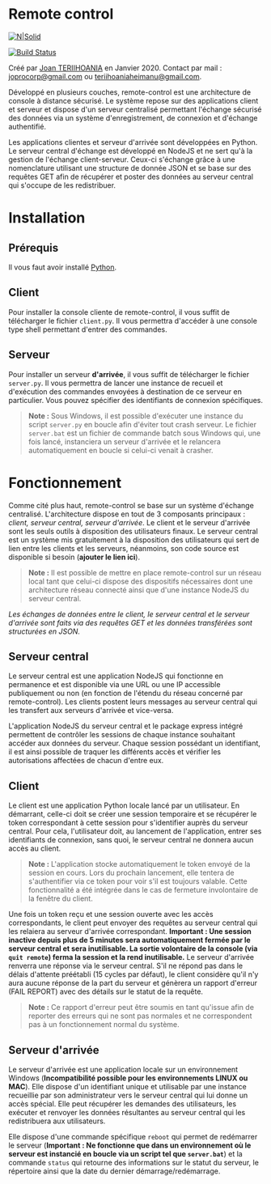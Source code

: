 # Remote control

[![N|Solid](https://img.shields.io/badge/Made%20with-Python-1f425f.svg)](https://www.python.org/)

[![Build Status](https://travis-ci.org/joan-teriihoania/remote-control.svg?branch=master)](https://travis-ci.org/joan-teriihoania/remote-control)

Créé par [Joan TERIIHOANIA](http://joan-teriihoania.fr/) en Janvier 2020. Contact par mail : joprocorp@gmail.com ou teriihoaniaheimanu@gmail.com.

Développé en plusieurs couches, remote-control est une architecture de console à distance sécurisé. Le système repose sur des applications client et serveur et dispose d'un serveur centralisé permettant l'échange sécurisé des données via un système d'enregistrement, de connexion et d'échange authentifié.

Les applications clientes et serveur d'arrivée sont développées en Python. Le serveur central d'échange est développé en NodeJS et ne sert qu'à la gestion de l'échange client-serveur. Ceux-ci s'échange grâce à une nomenclature utilisant une structure de donnée JSON et se base sur des requêtes GET afin de récupérer et poster des données au serveur central qui s'occupe de les redistribuer.

# Installation

## Prérequis
Il vous faut avoir installé [Python](https://www.python.org/).

## Client
Pour installer la console cliente de remote-control, il vous suffit de télécharger le fichier `client.py`. Il vous permettra d'accéder à une console type shell permettant d'entrer des commandes.

## Serveur
Pour installer un serveur **d'arrivée**, il vous suffit de télécharger le fichier `server.py`. Il vous permettra de lancer une instance de recueil et d'exécution des commandes envoyées à destination de ce serveur en particulier. Vous pouvez spécifier des identifiants de connexion spécifiques.

> **Note :** Sous Windows, il est possible d'exécuter une instance du script `server.py` en boucle afin d'éviter tout crash serveur. Le fichier `server.bat` est un fichier de commande batch sous Windows qui, une fois lancé, instanciera un serveur d'arrivée et le relancera automatiquement en boucle si celui-ci venait à crasher.

# Fonctionnement
Comme cité plus haut, remote-control se base sur un système d'échange centralisé. L'architecture dispose en tout de 3 composants principaux : *client, serveur central, serveur d'arrivée*. Le client et le serveur d'arrivée sont les seuls outils à disposition des utilisateurs finaux. Le serveur central est un système mis gratuitement à la disposition des utilisateurs qui sert de lien entre les clients et les serveurs, néanmoins, son code source est disponible si besoin (**ajouter le lien ici**).

> **Note :** Il est possible de mettre en place remote-control sur un réseau local tant que celui-ci dispose des dispositifs nécessaires dont une architecture réseau connecté ainsi que d'une instance NodeJS du serveur central.

*Les échanges de données entre le client, le serveur central et le serveur d'arrivée sont faits via des requêtes GET et les données transférées sont structurées en JSON.*

## Serveur central
Le serveur central est une application NodeJS qui fonctionne en permanence et est disponible via une URL ou une IP accessible publiquement ou non (en fonction de l'étendu du réseau concerné par remote-control). Les clients postent leurs messages au serveur central qui les transfert aux serveurs d'arrivée et vice-versa.

L'application NodeJS du serveur central et le package express intégré permettent de contrôler les sessions de chaque instance souhaitant accéder aux données du serveur. Chaque session possédant un identifiant, il est ainsi possible de traquer les différents accès et vérifier les autorisations affectées de chacun d'entre eux.

## Client
Le client est une application Python locale lancé par un utilisateur. En démarrant, celle-ci doit se créer une session temporaire et se récupérer le token correspondant à cette session pour s'identifier auprès du serveur central. Pour cela, l'utilisateur doit, au lancement de l'application, entrer ses identifiants de connexion, sans quoi, le serveur central ne donnera aucun accès au client.

> **Note :** L'application stocke automatiquement le token envoyé de la session en cours. Lors du prochain lancement, elle tentera de s'authentifier via ce token pour voir s'il est toujours valable. Cette fonctionnalité a été intégrée dans le cas de fermeture involontaire de la fenêtre du client.

Une fois un token reçu et une session ouverte avec les accès correspondants, le client peut envoyer des requêtes au serveur central qui les relaiera au serveur d'arrivée correspondant. **Important : Une session inactive depuis plus de 5 minutes sera automatiquement fermée par le serveur central et sera inutilisable. La sortie volontaire de la console (via `quit remote`) ferma la session et la rend inutilisable.** Le serveur d'arrivée renverra une réponse via le serveur central. S'il ne répond pas dans le délais d'attente préétabli (15 cycles par défaut), le client considère qu'il n'y aura aucune réponse de la part du serveur et génèrera un rapport d'erreur (FAIL REPORT) avec des détails sur le statut de la requête.

> **Note :** Ce rapport d'erreur peut être soumis en tant qu'issue afin de reporter des erreurs qui ne sont pas normales et ne correspondent pas à un fonctionnement normal du système.

## Serveur d'arrivée
Le serveur d'arrivée est une application locale sur un environnement Windows (**Incompatibilité possible pour les environnements LINUX ou MAC**). Elle dispose d'un identifiant unique et utilisable par une instance recueillie par son administrateur vers le serveur central qui lui donne un accès spécial. Elle peut récupérer les demandes des utilisateurs, les exécuter et renvoyer les données résultantes au serveur central qui les redistribuera aux utilisateurs.

Elle dispose d'une commande spécifique `reboot` qui permet de redémarrer le serveur (**Important : Ne fonctionne que dans un environnement où le serveur est instancié en boucle via un script tel que `server.bat`**) et la commande `status` qui retourne des informations sur le statut du serveur, le répertoire ainsi que la date du dernier démarrage/redémarrage.